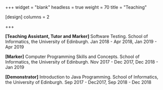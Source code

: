 +++
widget = "blank"
headless = true
weight = 70
title = "Teaching"

[design]
    columns = 2

+++

**[Teaching Assistant, Tutor and Marker]** Software Testing. School of Informatics, the University of Edinburgh. Jan 2018 - Apr 2018, Jan 2019 - Apr 2019

**[Marker]** Computer Programming Skills and Concepts. School of Informatics, the University of Edinburgh. Nov 2017 - Dec 2017, Dec 2018 - Jan 2019

**[Demonstrator]** Introduction to Java Programming. School of Informatics, the University of Edinburgh. Sep 2017 - Dec2017, Sep 2018 - Dec 2018

